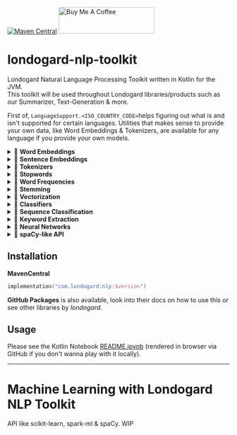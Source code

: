 [![Maven Central](https://img.shields.io/maven-central/v/com.londogard/nlp.svg?label=Maven%20Central)](https://search.maven.org/search?q=g:%22com.londogard%22%20AND%20a:%22nlp%22)
<a href="https://www.buymeacoffee.com/hlondogard" target="_blank"><img src="https://cdn.buymeacoffee.com/buttons/v2/default-green.png" alt="Buy Me A Coffee" style="height: 60px !important;width: 217px !important;" ></a>

# londogard-nlp-toolkit
Londogard Natural Language Processing Toolkit written in Kotlin for the JVM.  
This toolkit will be used throughout Londogard libraries/products such as our Summarizer, Text-Generation & more.

First of, `LanguageSupport.<ISO_COUNTRY_CODE>`helps figuring out what is and isn't supported for certain languages. Utilities that makes sense to provide your own data, like Word Embeddings & Tokenizers, are available for any language if you provide your own models.

<details>
<summary>🚀 <b>Word Embeddings</b> </summary>

NLP currently supports three types of embeddings, namely:

1. `WordEmbeddings`
    - Built-in support for 157 languages via [`fastText.cc`](https://fasttext.cc/)
2. `LightWordEmbeddings`
    - Highly efficient cache reducing memory requirements from GB to MB
    -  Built-in support for 157 languages via [`fastText.cc`](https://fasttext.cc/)
3. `BPEEmbeddings`
    - Subword embeddings (sentencepiece) that achieve +-5% accuracy using few MB rather than GB of data
    - Built in support for 275 languages via [bpemb](https://bpemb.h-its.org/) 

</details>

<details>
<summary>🚀 <b>Sentence Embeddings</b> </summary>

NLP currently supports two types of sentence embeddings, namely:
1. `AverageSentenceEmbeddings`
2. `USifSentenceEmbeddings`
    - Implementation of [Unsupervised Random Walk Sentence Embeddings: A Strong but Simple Baseline](https://aclanthology.org/W18-3012/)

</details>

<details>
<summary>🚀 <b>Tokenizers</b> </summary>

NLP supports 4 types of tokenizations, namely:

1. Word
2. Char
3. Subword (SentencePiece)
    - Subword support 275 languages through `bpemb` 
    - SentencePiece is using the google implementation via [DJL](https://github.com/deepjavalibrary/djl)
4. [HuggingFaceTokenizer](https://huggingface.co/docs/tokenizers/python/latest/) through the Rust API. Provided by DJL.
5. Sentence

</details>

<details>
<summary>🚀 <b>Stopwords</b> </summary>

NLP support Stopwords for the following languages:  
`ar, az, da, de, el, en, es, fi, fr, hu, id, it, kk, ne, nl, no, pt, ro, ru, sl, sv, tg & tr`

It's using the great NLTK Stopword list

</details>

<details>
<summary>🚀 <b>Word Frequencies</b> </summary>

NLP support Word Frequencies based on open data for the following languages:  
`ar, cs, de, en, es, fi, fr, it, ja, nl, pl, uk, pt, ru, zh, bg, bn, ca, da, el, fa, he, hi, hu, id, ko, lv, mk, ms, nb, ro, sh, sv & tr`

It's using the great `wordfreq.py` data created by [LuminosoInsight](https://github.com/LuminosoInsight/wordfreq/)

</details>

<details>
<summary>🚀 <b>Stemming</b> </summary>

NLP supports Stemming for the following languages:  
`sv, nl, en, fi, fr, de, hu, it, no, pt, ro, ru, es & tr` 

It's using the great [Snowball Stemmer](https://snowballstem.org/) under the hood.

</details>

<details>
<summary>🚀 <b>Vectorization</b> </summary>

NLP currently support three types of vectorization of text, namely:

 1. BagOfWords (`CountVectorizer` & `HashVectorizer`)
2. TF-IDF
3. BM25 (an improvement on top of TF-IDF)

</details>

<details>
<summary>🚀 <b>Classifiers</b> </summary>

NLP supports two classifiers currently, namely:

1. LogisticRegression (using Gradient Descent)
2. NaïveBayes

</details>

<details>
<summary>🚀 <b>Sequence Classification</b> </summary>

NLP supports one sequence classifier, namely:

1. Hidden Markov Model (HMM)

</details>

<details>
<summary>🚀 <b>Keyword Extraction</b> </summary>

NLP has one implementation of unsupervised Keyword Extraction, namely:

1. CooccurenceKeywords based on algorithm proposed in [DOI:10.1142/S0218213004001466](https://www.researchgate.net/publication/2572200_Keyword_Extraction_from_a_Single_Document_using_Word_Co-occurrence_Statistical_Information)

</details>

<details>
<summary>🚧 <b>Neural Networks</b> </summary>

Work in progress
</details>

<details>
<summary>🚧 <b>spaCy-like API</b> </summary>

Work in progress
</details>

## Installation

**MavenCentral**  
```kotlin
implementation("com.londogard:nlp:$version")
```

**GitHub Packages** is also available, look into their docs on how to use this or see other libraries by _londogard_.

## Usage

Please see the Kotlin Notebook [README.ipynb](https://github.com/londogard/londogard-nlp-toolkit/blob/main/README.ipynb) (rendered in browser via GitHub if you don't wanna play with it locally).

----

# Machine Learning with Londogard NLP Toolkit
API like scikit-learn, spark-ml & spaCy. WIP
